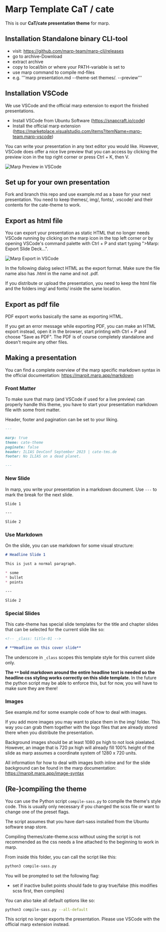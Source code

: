 # Marp Template CaT / cate

This is our **CaT/cate presentation theme** for marp.

## Installation Standalone binary CLI-tool
* visit: https://github.com/marp-team/marp-cli/releases
* go to archive-Download
* extract archive
* copy to local/bin or where your PATH-variable is set to
* use marp command to compile md-files
* e.g. '''marp presentation.md --theme-set themes/. --preview'''

## Installation VSCode

We use VSCode and the official marp extension to export the finished presentations.

* Install VSCode from Ubuntu Software (https://snapcraft.io/code)
* Install the official marp extension (https://marketplace.visualstudio.com/items?itemName=marp-team.marp-vscode)

You can write your presentation in any text editor you would like. However, VSCode does offer a nice live preview that you can access by clicking the preview icon in the top right corner or press Ctrl + K, then V.

![Marp Preview in VSCode](example-img/vscode-marp_preview.png)

## Set up for your own presentation

Fork and branch this repo and use example.md as a base for your next presentation. You need to keep themes/, img/, fonts/, .vscode/ and their contents for the cate-theme to work.

## Export as html file

You can export your presentation as static HTML that no longer needs VSCode running by clicking on the marp icon in the top left corner or by opening VSCode's command palette with Ctrl + P and start typing ">Marp: Export Slide Deck...".

![Marp Export in VSCode](example-img/vscode-marp_export.png)

In the following dialog select HTML as the export format. Make sure the file name also has .html in the name and not .pdf.

If you distribute or upload the presentation, you need to keep the html file and the folders img/ and fonts/ inside the same location.

## Export as pdf file

PDF export works basically the same as exporting HTML.

If you get an error message while exporting PDF, you can make an HTML export instead, open it in the browser, start printing with Ctrl + P and choose "Save as PDF". The PDF is of course completely standalone and doesn't require any other files.

## Making a presentation

You can find a complete overview of the marp specific markdown syntax in the official documentation: https://marpit.marp.app/markdown

### Front Matter

To make sure that marp (and VSCode if used for a live preview) can properly handle this theme, you have to start your presentation markdown file with some front matter.

Header, footer and pagination can be set to your liking.

```markdown
---

marp: true
theme: cate-theme
paginate: false
header: ILIAS DevConf September 2023 | cate-tms.de
footer: No ILIAS on a dead planet.

---
```

### New Slide

In marp, you write your presentation in a markdown document. Use `---` to mark the break for the next slide.

```markdown
Slide 1

---

Slide 2
```

### Use Markdown

On the slide, you can use markdown for some visual structure:

```markdown
# Headline Slide 1

This is just a normal paragraph.

* some
* bullet
* points

---

Slide 2
```

### Special Slides

This cate-theme has special slide templates for the title and chapter slides that can be selected for the current slide like so:

```markdown
<!-- _class: title-01 -->

# **Headline on this cover slide**
```

The underscore in `_class` scopes this template style for this current slide only.

**The `**` bold markdown around the entire headline text is needed so the headline css styling works correctly on this slide template.** In the future the python script may be able to enforce this, but for now, you will have to make sure they are there!

### Images

See example.md for some example code of how to deal with images.

If you add more images you may want to place them in the img/ folder. This way you can grab them together with the logo files that are already stored there when you distribute the presentation.

Background images should be at least 1080 px high to not look pixelated. However, an image that is 720 px high will already fill 100% height of the slide as marp assumes a coordinate system of 1280 x 720 units.

All information for how to deal with images both inline and for the slide background can be found in the marp documentation: https://marpit.marp.app/image-syntax

## (Re-)compiling the theme

You can use the Python script `compile-sass.py` to compile the theme's style code. This is usually only necessary if you changed the scss file or want to change one of the preset flags.

The script assumes that you have dart-sass installed from the Ubuntu software snap store.

Compiling themes/cate-theme.scss without using the script is not recommended as the css needs a line attached to the beginning to work in marp.

From inside this folder, you can call the script like this:

```bash
python3 compile-sass.py
```

You will be prompted to set the following flag:
* set if inactive bullet points should fade to gray true/false (this modifies scss first, then compiles)

You can also take all default options like so:

```bash
python3 compile-sass.py --all-default
```

This script no longer exports the presentation. Please use VSCode with the official marp extension instead.
